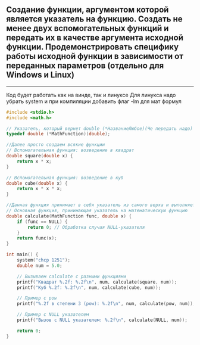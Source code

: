 ## Создание функции, аргументом которой является указатель на функцию. Создать не менее двух вспомогательных функций и передать их в качестве аргумента исходной функции. Продемонстрировать специфику работы исходной функции в зависимости от переданных параметров (отдельно для Windows и Linux)


-----


Код будет работать как на винде, так и линуксе
Для линукса надо убрать system и при компиляции добавить флаг -lm для мат формул
```C
#include <stdio.h>
#include <math.h> 

// Указатель, который вернет double (*НазваниеЛюбое)(Че передать надо)
typedef double (*MathFunction)(double);

//Далее просто создаем всякие функции
// Вспомогательная функция: возведение в квадрат
double square(double x) {
    return x * x;
}

// Вспомогательная функция: возведение в куб
double cube(double x) {
    return x * x * x;
}

//Данная функция принимает в себя указатель из самого верха и выполняет функцию
// Основная функция, принимающая указатель на математическую функцию
double calculate(MathFunction func, double x) {
    if (func == NULL) {
        return 0; // Обработка случая NULL-указателя
    }
    return func(x);
}

int main() {
    system("chcp 1251");
    double num = 5.0;

    // Вызываем calculate с разными функциями
    printf("Квадрат %.2f: %.2f\n", num, calculate(square, num));
    printf("Куб %.2f: %.2f\n", num, calculate(cube, num));

    // Пример с pow
    printf("%.2f в степени 3 (pow): %.2f\n", num, calculate(pow, num));

    // Пример с NULL указателем
    printf("Вызов с NULL указателем: %.2f\n", calculate(NULL, num));

    return 0;
}
```
